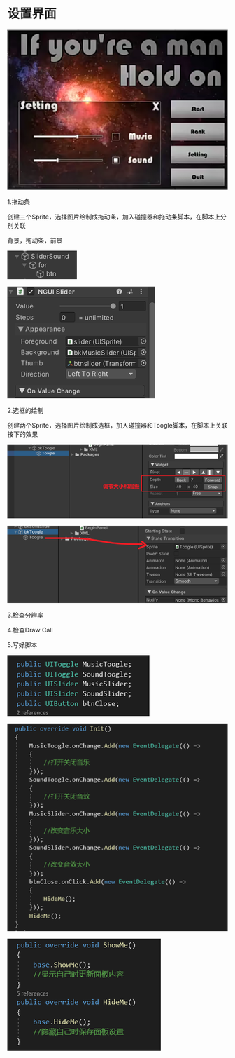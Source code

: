 # 设置界面

![c26f2fae6c55e46ed50f6ef663b04f8e.png](image/c26f2fae6c55e46ed50f6ef663b04f8e.png)

1.拖动条

创建三个Sprite，选择图片绘制成拖动条，加入碰撞器和拖动条脚本，在脚本上分别关联

背景，拖动条，前景

![dd34ca9caedd6707a8e27726a7d33764.png](image/dd34ca9caedd6707a8e27726a7d33764.png)

![be96ee5080f343b25a97dcc0f60874d7.png](image/be96ee5080f343b25a97dcc0f60874d7.png)

2.选框的绘制

创建两个Sprite，选择图片绘制成选框，加入碰撞器和Toogle脚本，在脚本上关联按下的效果

![b6519968b1b3fef62fa1147b405fcac1.png](image/b6519968b1b3fef62fa1147b405fcac1.png)

![86a9e1f7c034998df7e1d6ce44f7ac99.png](image/86a9e1f7c034998df7e1d6ce44f7ac99.png)

3.检查分辨率

4.检查Draw Call

5.写好脚本

![5f95fb9122723b6390514328593a2551.png](image/5f95fb9122723b6390514328593a2551.png)

![0ad6b6944df1cc11f3d9b97331b7c0d6.png](image/0ad6b6944df1cc11f3d9b97331b7c0d6.png)

![eb3fb1c149cee6224fa2f3d7ffc670a1.png](image/eb3fb1c149cee6224fa2f3d7ffc670a1.png)
